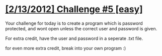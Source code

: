 # [[2/13/2012] Challenge #5 [easy]][1]

Your challenge for today is to create a program which is password protected, and wont open unless the correct user and password is given.

For extra credit, have the user and password in a seperate .txt file.

for even more extra credit, break into your own program :)


[1]: https://www.reddit.com/r/dailyprogrammer/comments/pnhyn/2122012_challenge_5_easy/

